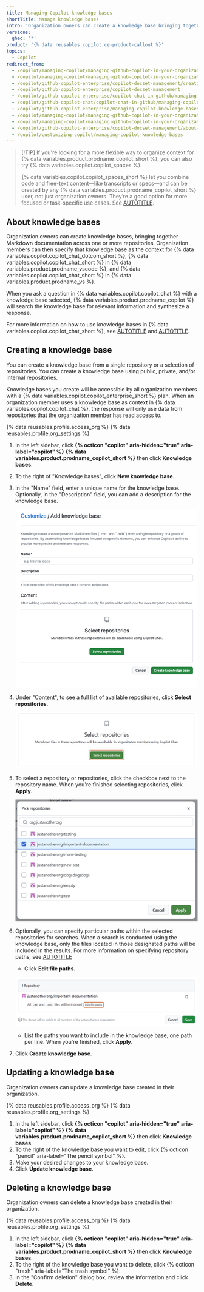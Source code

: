```yaml
---
title: Managing Copilot knowledge bases
shortTitle: Manage knowledge bases
intro: 'Organization owners can create a knowledge base bringing together Markdown documentation across one or more repositories, and then organization members can use that knowledge base as context for {% data variables.copilot.copilot_chat_dotcom_short %}.'
versions:
  ghec: '*'
product: '{% data reusables.copilot.ce-product-callout %}'
topics:
  - Copilot
redirect_from:
  - /copilot/managing-copilot/managing-github-copilot-in-your-organization/customizing-copilot-for-your-organization/managing-copilot-knowledge-bases
  - /copilot/managing-copilot/managing-github-copilot-in-your-organization/enhancing-copilot-for-your-organization/managing-copilot-knowledge-bases
  - /copilot/github-copilot-enterprise/copilot-docset-management/creating-private-docsets
  - /copilot/github-copilot-enterprise/copilot-docset-management
  - /copilot/github-copilot-enterprise/copilot-chat-in-github/managing-copilot-knowledge-bases
  - /copilot/github-copilot-chat/copilot-chat-in-github/managing-copilot-knowledge-bases
  - /copilot/github-copilot-enterprise/managing-copilot-knowledge-bases
  - /copilot/managing-copilot/managing-github-copilot-in-your-organization/managing-copilot-knowledge-bases
  - /copilot/managing-copilot/managing-github-copilot-in-your-organization/managing-github-copilot-features-in-your-organization/managing-copilot-knowledge-bases
  - /copilot/github-copilot-enterprise/copilot-docset-management/about-copilot-docset-management
  - /copilot/customizing-copilot/managing-copilot-knowledge-bases
---
```


> [!TIP] If you're looking for a more flexible way to organize context for {% data variables.product.prodname_copilot_short %}, you can also try {% data variables.copilot.copilot_spaces %}.
>
> {% data variables.copilot.copilot_spaces_short %} let you combine code and free-text content—like transcripts or specs—and can be created by any {% data variables.product.prodname_copilot_short %} user, not just organization owners. They’re a good option for more focused or task-specific use cases. See [AUTOTITLE](/copilot/using-github-copilot/copilot-spaces/about-organizing-and-sharing-context-with-copilot-spaces).

## About knowledge bases

Organization owners can create knowledge bases, bringing together Markdown documentation across one or more repositories. Organization members can then specify that knowledge base as the context for {% data variables.copilot.copilot_chat_dotcom_short %}, {% data variables.copilot.copilot_chat_short %} in {% data variables.product.prodname_vscode %}, and {% data variables.copilot.copilot_chat_short %} in {% data variables.product.prodname_vs %}.

When you ask a question in {% data variables.copilot.copilot_chat %} with a knowledge base selected, {% data variables.product.prodname_copilot %} will search the knowledge base for relevant information and synthesize a response.

For more information on how to use knowledge bases in {% data variables.copilot.copilot_chat_short %}, see [AUTOTITLE](/copilot/github-copilot-chat/copilot-chat-in-github/using-github-copilot-chat-in-githubcom#asking-a-question-about-a-knowledge-base) and [AUTOTITLE](/copilot/github-copilot-chat/copilot-chat-in-ides/using-github-copilot-chat-in-your-ide#asking-a-question-about-a-knowledge-base-in-github-copilot-chat).

## Creating a knowledge base

You can create a knowledge base from a single repository or a selection of repositories. You can create a knowledge base using public, private, and/or internal repositories.

Knowledge bases you create will be accessible by all organization members with a {% data variables.copilot.copilot_enterprise_short %} plan. When an organization member uses a knowledge base as context in {% data variables.copilot.copilot_chat %}, the response will only use data from repositories that the organization member has read access to.

{% data reusables.profile.access_org %}
{% data reusables.profile.org_settings %}

1. In the left sidebar, click **{% octicon "copilot" aria-hidden="true" aria-label="copilot" %} {% data variables.product.prodname_copilot_short %}** then click **Knowledge bases**.
1. To the right of "Knowledge bases", click **New knowledge base**.
1. In the "Name" field, enter a unique name for the knowledge base. Optionally, in the "Description" field, you can add a description for the knowledge base.

    ![Screenshot of the "New knowledge base" page.](/assets/images/help/copilot/copilot-create-knowledge-base-page.png)

1. Under "Content", to see a full list of available repositories, click **Select repositories**.

    ![Screenshot of the "Select repositories" page. The "Select repositories" page is highlighted with a dark orange outline.](/assets/images/help/copilot/copilot-select-repositories-button.png)

1. To select a repository or repositories, click the checkbox next to the repository name. When you're finished selecting repositories, click **Apply**.

    ![Screenshot of the "Select repositories" page.](/assets/images/help/copilot/copilot-select-repositories-page.png)

1. Optionally, you can specify particular paths within the selected repositories for searches. When a search is conducted using the knowledge base, only the files located in those designated paths will be included in the results. For more information on specifying repository paths, see [AUTOTITLE](/search-github/github-code-search/understanding-github-code-search-syntax#path-qualifier)

      * Click **Edit file paths**.

      ![Screenshot of the list of selected repositories. The "Edit file paths" link is highlighted with a dark orange outline.](/assets/images/help/copilot/copilot-select-paths-button.png)

      * List the paths you want to include in the knowledge base, one path per line. When you're finished, click **Apply**.

1. Click **Create knowledge base**.

## Updating a knowledge base

Organization owners can update a knowledge base created in their organization.

{% data reusables.profile.access_org %}
{% data reusables.profile.org_settings %}

1. In the left sidebar, click **{% octicon "copilot" aria-hidden="true" aria-label="copilot" %} {% data variables.product.prodname_copilot_short %}** then click **Knowledge bases**.
1. To the right of the knowledge base you want to edit, click {% octicon "pencil" aria-label="The pencil symbol" %}.
1. Make your desired changes to your knowledge base.
1. Click **Update knowledge base**.

## Deleting a knowledge base

Organization owners can delete a knowledge base created in their organization.

{% data reusables.profile.access_org %}
{% data reusables.profile.org_settings %}

1. In the left sidebar, click **{% octicon "copilot" aria-hidden="true" aria-label="copilot" %} {% data variables.product.prodname_copilot_short %}** then click **Knowledge bases**.
1. To the right of the knowledge base you want to delete, click {% octicon "trash" aria-label="The trash symbol" %}.
1. In the "Confirm deletion" dialog box, review the information and click **Delete**.
